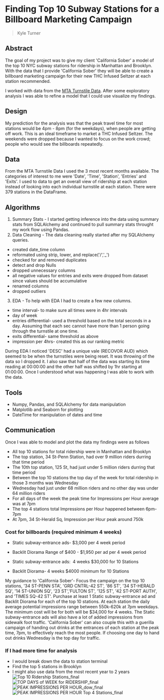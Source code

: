 # Finding Top 10 Subway Stations for a Billboard Marketing Campaign

> Kyle Turner

## Abstract
The goal of my project was to give my client 'California Sober' a model of the top 10 NYC subway stations for ridership in Manhattan and Brooklyn. With the data that I provide 'California Sober' they will be able to create a billboard marketing campaign for their new THC Infused Seltzer at each station recommended.

I worked with data from the [MTA Turnstile Data](http://web.mta.info/developers/turnstile.html). After some exploratory analysis I was able to refine a model that I could use visualize my findings.

## Design
My prediction for the analysis was that the peak travel time for most stations would be 4pm - 8pm (for the weekdays), when people are getting off work. This is an ideal timeframe to market a THC Infused Seltzer.
The weekends were dropped because I wanted to focus on the work crowd; people who would see the billboards repeatedly. 

## Data
From the MTA Turnstile Data I used the 3 most recent months available. The categories of interest to me were 'Date', 'Time', 'Station', 'Entries' and 'Exits'. I used to data to get an overall view of ridership at each station instead of looking into each individual turnstile at each station. There were 379 stations in the DataFrame.

## Algorithms
1. Summary Stats - I started getting inference into the data using summary stats from SQLAlchemy and continued to pull summary stats throught my work flow using Pandas.
2. Data Cleaning - The data cleaning really started after my SQLAlchemy queries. 
- created date_time column
- reformated using strip, lower, and replace('/','_')
- checked for and removed duplicates
- detect and drop Nulls
- dropped unnecessary columns
- all negative values for entries and exits were dropped from dataset since values should be accumulative
- renamed columns
- dropped outliers
3. EDA - To help with EDA I had to create a few new columns.
- time interval- to make sure all times were in 4hr intervals
- day of week
- entries differential- used a threshold based on the total seconds in a day. Assuming that each sec cannot have more than 1 person going through the turnstile at one time.
- exits differential- same threshold as above
- impression per 4hrs- created this as our ranking metric

During EDA I noticed 'DESC' had a unique vale (RECOVOR AUD) which seemed to be when the turnstiles were being reset. It was throwing of the data so I dropped it.
I also saw that half of the data was starting its time reading at 00:00:00 and the other half was shifted by 1hr starting at 01:00:00. Once I understood what was happening I was able to work with the data.

## Tools

- Numpy, Pandas, and SQLAlchemy for data manipulation
- Matplotlib and Seaborn for plotting
- DateTime for manipulation of dates and time

## Communication
Once I was able to model and plot the data my findings were as follows
- All top 10 stations for total ridership were in Manhattan and Brooklyn 
- The top station, 34 St-Penn Station, had over 9 million riders durring that time period
- The 10th top station, 125 St, had just under 5 million riders durring that time period
- Between the top 10 stations the top day of the week for total ridership in those 3 months was Wednesday
- Wednesday had just under 68 million riders and no other day was under 64 million riders
- For all days of the week the peak time for Impressions per Hour average was at 7pm
- The top 4 stations total Impressions per Hour happened between 6pm-7pm
- At 7pm, 34 St-Herald Sq, Impression per Hour peak around 750k 

### Cost for billboards (required minimum 4 weeks)
- Static subway-entrance ads- $3,000 per 4 week period
- Backlit Diorama Range of $400 - $1,950 per ad per 4 week period

- Static subway-entrance ads:  4 weeks $30,000 for 10 Stations
- Backlit Diorama- 4 weeks $4000 minimum for 10 Stations

My guidance to 'California Sober'- 
Focus the campaign on the top 10 stations, '34 ST-PENN STA', 'GRD CNTRL-42 ST', '86 ST', '34 ST-HERALD SQ', '14 ST-UNION SQ', '23 ST','FULTON ST', '125 ST', '42 ST-PORT AUTH', and 'TIMES SQ-42 ST'. Purchase at least 1 Static subway-entrance ad and Backlit Diorama for each of the top 10 stations. At each station the daily average potential impressions range between 550k-620k at 7pm weekdays.  The minimum cost will be for both will be $34,000 for 4 weeks. The Static subway-entrance ads will also have a lot of added impressions from sidewalk foot traffic. 'California Sober' can also couple this with a guerilla campaign of handing out drinks at the entrances of each station at the peak time, 7pm, to effectively reach the most people. If choosing one day to hand out drinks Wednesday is the top day for traffic.

### If I had more time for analysis
- I would break down the data to station terminal
- Find the top 5 stations in Brooklyn
- I might also use data from the most recent year to 2 years
![Top 10 Ridership Stations_final](https://user-images.githubusercontent.com/87869709/149445381-d204f46e-ec18-473c-adb8-781766375ed5.jpeg)
![TOP DAYS of WEEK for RIDERSHIP_final](https://user-images.githubusercontent.com/87869709/149445418-5c458035-51db-465b-a777-6243ec6785cd.jpeg)
![PEAK IMPRESSIONS PER HOUR_dow_final](https://user-images.githubusercontent.com/87869709/149445468-69dd1f12-c92b-4339-842f-bd3a570b791a.jpeg)
![PEAK IMPRESSIONS PER HOUR Top 4 Stations_final](https://user-images.githubusercontent.com/87869709/149445493-278a89f9-38b3-4dba-af5c-7df489a689aa.jpeg)

